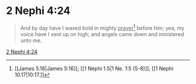 # 2 Nephi 4:24

> And by day have I waxed bold in mighty <u>prayer</u>[^a] before him; yea, my voice have I sent up on high; and angels came down and ministered unto me.

[2 Nephi 4:24](https://www.churchofjesuschrist.org/study/scriptures/bofm/2-ne/4?lang=eng&id=p24#p24)


[^a]: [[James 5.16|James 5:16]]; [[1 Nephi 1.5|1 Ne. 1:5 (5-8)]]; [[1 Nephi 10.17|10:17.]]
